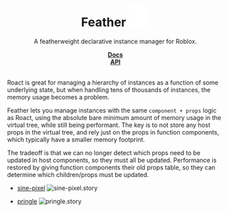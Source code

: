 <div align="center">
	<h1>Feather <img src="feather.svg"/></h1>
	<p>A featherweight declarative instance manager for Roblox.</p>
	<a href="https://blinkybool.github.io/feather/"><strong>Docs</strong></a>
	<br/>
	<a href="https://blinkybool.github.io/feather/api/"><strong>API</strong></a>
	<div></div>
	<br/>
</div>
<!--moonwave-hide-before-this-line-->

Roact is great for managing a hierarchy of instances as a function of some underlying state, but when handling tens of thousands of instances, the memory usage becomes a problem.

Feather lets you manage instances with the same `component + props` logic as Roact, using the absolute bare minimum amount of memory usage in the virtual tree, while still being performant.
The key is to not store any host props in the virtual tree, and rely just on the props in function components, which typically have a smaller memory footprint.

The tradeoff is that we can no longer detect which props need to be updated in host components, so they must all be updated. Performance is restored by giving function components their old props table, so they can determine which children/props must be updated.

* [sine-pixel](https://github.com/blinkybool/feather/blob/main/test/pringle.story.lua) ![sine-pixel.story](https://i.imgur.com/2Z9wIAb.gif)

* [pringle](https://github.com/blinkybool/feather/blob/main/test/pringle.story.lua) ![pringle.story](https://i.imgur.com/wd9z6f2.gif)